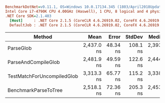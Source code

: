 ``` ini

BenchmarkDotNet=v0.11.1, OS=Windows 10.0.17134.345 (1803/April2018Update/Redstone4)
Intel Core i7-4790K CPU 4.00GHz (Haswell), 1 CPU, 8 logical and 4 physical cores
.NET Core SDK=2.1.403
  [Host]     : .NET Core 2.1.5 (CoreCLR 4.6.26919.02, CoreFX 4.6.26919.02), 64bit RyuJIT
  DefaultJob : .NET Core 2.1.5 (CoreCLR 4.6.26919.02, CoreFX 4.6.26919.02), 64bit RyuJIT


```
|                     Method |       Mean |    Error |   StdDev |     Median | Scaled | ScaledSD |
|--------------------------- |-----------:|---------:|---------:|-----------:|-------:|---------:|
|                  ParseGlob | 2,437.0 ns | 48.34 ns | 108.1 ns | 2,393.1 ns |   0.74 |     0.04 |
|        ParseAndCompileGlob | 2,481.9 ns | 49.59 ns | 122.6 ns | 2,444.3 ns |   0.75 |     0.04 |
| TestMatchForUncompiledGlob | 3,313.3 ns | 65.77 ns | 115.2 ns | 3,338.7 ns |   1.00 |     0.00 |
|       BenchmarkParseToTree | 2,518.1 ns | 72.36 ns | 205.3 ns | 2,453.3 ns |   0.76 |     0.07 |
